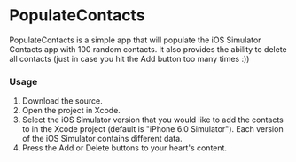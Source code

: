 PopulateContacts
================

PopulateContacts is a simple app that will populate the iOS Simulator Contacts app with 100 random contacts. It also provides the ability to delete all contacts (just in case you hit the Add button too many times :))

### Usage

1. Download the source.
2. Open the project in Xcode.
3. Select the iOS Simulator version that you would like to add the contacts to in the Xcode project (default is "iPhone 6.0 Simulator"). Each version of the iOS Simulator contains different data.
4. Press the Add or Delete buttons to your heart's content.
